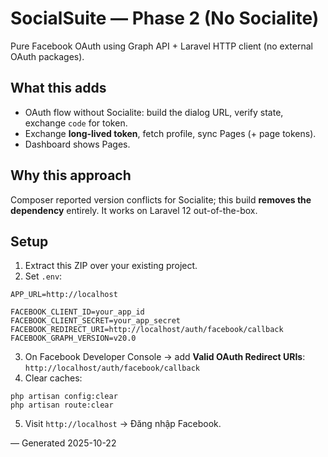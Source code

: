 # SocialSuite — Phase 2 (No Socialite)
Pure Facebook OAuth using Graph API + Laravel HTTP client (no external OAuth packages).

## What this adds
- OAuth flow without Socialite: build the dialog URL, verify state, exchange `code` for token.
- Exchange **long‑lived token**, fetch profile, sync Pages (+ page tokens).
- Dashboard shows Pages.

## Why this approach
Composer reported version conflicts for Socialite; this build **removes the dependency** entirely.
It works on Laravel 12 out-of-the-box.

## Setup
1) Extract this ZIP over your existing project.
2) Set `.env`:
```
APP_URL=http://localhost

FACEBOOK_CLIENT_ID=your_app_id
FACEBOOK_CLIENT_SECRET=your_app_secret
FACEBOOK_REDIRECT_URI=http://localhost/auth/facebook/callback
FACEBOOK_GRAPH_VERSION=v20.0
```
3) On Facebook Developer Console → add **Valid OAuth Redirect URIs**:
   `http://localhost/auth/facebook/callback`
4) Clear caches:
```
php artisan config:clear
php artisan route:clear
```
5) Visit `http://localhost` → Đăng nhập Facebook.

— Generated 2025-10-22
